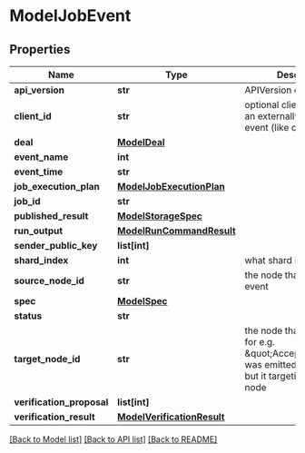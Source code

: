 # ModelJobEvent

## Properties
Name | Type | Description | Notes
------------ | ------------- | ------------- | -------------
**api_version** | **str** | APIVersion of the Job | [optional] 
**client_id** | **str** | optional clientID if this is an externally triggered event (like create job) | [optional] 
**deal** | [**ModelDeal**](ModelDeal.md) |  | [optional] 
**event_name** | **int** |  | [optional] 
**event_time** | **str** |  | [optional] 
**job_execution_plan** | [**ModelJobExecutionPlan**](ModelJobExecutionPlan.md) |  | [optional] 
**job_id** | **str** |  | [optional] 
**published_result** | [**ModelStorageSpec**](ModelStorageSpec.md) |  | [optional] 
**run_output** | [**ModelRunCommandResult**](ModelRunCommandResult.md) |  | [optional] 
**sender_public_key** | **list[int]** |  | [optional] 
**shard_index** | **int** | what shard is this event for | [optional] 
**source_node_id** | **str** | the node that emitted this event | [optional] 
**spec** | [**ModelSpec**](ModelSpec.md) |  | [optional] 
**status** | **str** |  | [optional] 
**target_node_id** | **str** | the node that this event is for e.g. \&quot;AcceptJobBid\&quot; was emitted by Requester but it targeting compute node | [optional] 
**verification_proposal** | **list[int]** |  | [optional] 
**verification_result** | [**ModelVerificationResult**](ModelVerificationResult.md) |  | [optional] 

[[Back to Model list]](../README.md#documentation-for-models) [[Back to API list]](../README.md#documentation-for-api-endpoints) [[Back to README]](../README.md)

